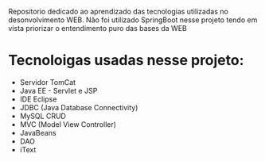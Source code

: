 
Repositorio dedicado ao aprendizado das tecnologias utilizadas no desonvolvimento WEB. Não foi utilizado SpringBoot nesse projeto tendo em vista priorizar o entendimento puro das bases da WEB

# Tecnoloigas usadas nesse projeto:
  - Servidor TomCat
  - Java EE - Servlet e JSP
  - IDE Eclipse
  - JDBC (Java Database Connectivity)
  - MySQL CRUD
  - MVC (Model View Controller)
  - JavaBeans
  - DAO
  - iText
